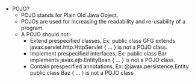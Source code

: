 - POJO?
  - POJO stands for Plain Old Java Object.
  - POJOs are used for increasing the readability and re-usability of a program. 
  - A POJO should not:
      - Extend prespecified classes, Ex: public class GFG extends javax.servlet.http.HttpServlet { … } is not a POJO class.
      - Implement prespecified interfaces, Ex: public class Bar implements javax.ejb.EntityBean { … } is not a POJO class.
      - Contain prespecified annotations, Ex: @javax.persistence.Entity public class Baz { … } is not a POJO class